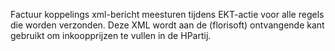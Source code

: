 Factuur koppelings xml-bericht meesturen tijdens EKT-actie voor alle regels die worden verzonden. Deze XML wordt aan de (florisoft) ontvangende kant gebruikt om inkoopprijzen te vullen in de HPartij.